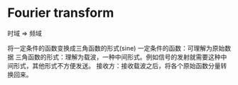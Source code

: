 # Fourier transform

时域 => 频域

将一定条件的函数变换成三角函数的形式(sine)
一定条件的函数：可理解为原始数据
三角函数的形式：理解为载波，一种中间形式。例如信号的发射就需要这种中间形式，其他形式不方便发送。
接收方：接收载波之后，将各个原始函数分量转换回来。
